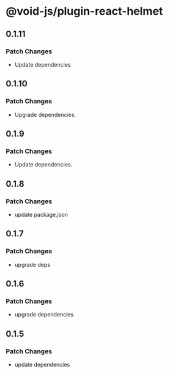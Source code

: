 # @void-js/plugin-react-helmet

## 0.1.11

### Patch Changes

- Update dependencies

## 0.1.10

### Patch Changes

- Upgrade dependencies.

## 0.1.9

### Patch Changes

- Update dependencies.

## 0.1.8

### Patch Changes

- update package.json

## 0.1.7

### Patch Changes

- upgrade deps

## 0.1.6

### Patch Changes

- upgrade dependencies

## 0.1.5

### Patch Changes

- update dependencies

